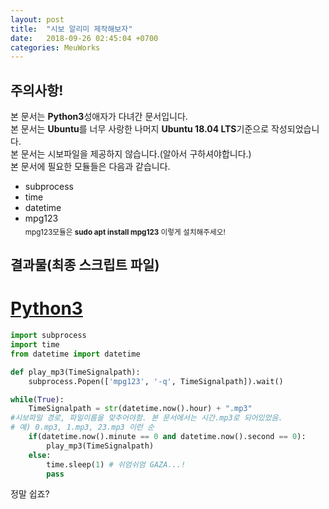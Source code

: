 ```yaml
---
layout: post
title:  "시보 알리미 제작해보자"
date:   2018-09-26 02:45:04 +0700
categories: MeuWorks
---
```

## 주의사항!
본 문서는 <b>Python3</b>성애자가 다녀간 문서입니다.<br>
본 문서는 <b>Ubuntu</b>를 너무 사랑한 나머지 <b>Ubuntu 18.04 LTS</b>기준으로 작성되었습니다.<br>
본 문서는 시보파일을 제공하지 않습니다.(알아서 구하셔야합니다.)<br>
본 문서에 필요한 모듈들은 다음과 같습니다.
* subprocess
* time
* datetime
* mpg123
<br><sub>mpg123모듈은 <b>sudo apt install mpg123</b> 이렇게 설치해주세오!</sub>

## 결과물(최종 스크립트 파일)
# <a href="https://bitbucket.org/hong9802/timesignal-notifier/src/master/RTC.py">Python3</a>
```py
import subprocess
import time
from datetime import datetime

def play_mp3(TimeSignalpath):
    subprocess.Popen(['mpg123', '-q', TimeSignalpath]).wait()

while(True):
    TimeSignalpath = str(datetime.now().hour) + ".mp3"
#시보파일 경로, 파일이름을 맞추어야함. 본 문서에서는 시간.mp3로 되어있었음.
# 예) 0.mp3, 1.mp3, 23.mp3 이런 순
    if(datetime.now().minute == 0 and datetime.now().second == 0):
        play_mp3(TimeSignalpath)
    else:
        time.sleep(1) # 쉬엄쉬엄 GAZA...!
        pass
```
정말 쉽죠?
